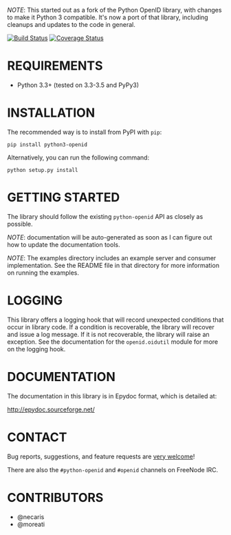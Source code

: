 *NOTE*: This started out as a fork of the Python OpenID library, with changes
to make it Python 3 compatible. It's now a port of that library, including
cleanups and updates to the code in general.

[![Build Status](https://travis-ci.org/necaris/python3-openid.svg?branch=master)](https://travis-ci.org/necaris/python3-openid)
[![Coverage Status](https://coveralls.io/repos/necaris/python3-openid/badge.svg?branch=master&service=github)](https://coveralls.io/github/necaris/python3-openid?branch=master)

# REQUIREMENTS

 - Python 3.3+ (tested on 3.3-3.5 and PyPy3)

# INSTALLATION

The recommended way is to install from PyPI with `pip`:

    pip install python3-openid

Alternatively, you can run the following command:

    python setup.py install


# GETTING STARTED

The library should follow the existing `python-openid` API as closely as possible.

*NOTE*: documentation will be auto-generated as soon as I can figure out how to update the documentation tools.

*NOTE*: The examples directory includes an example server and consumer
implementation.  See the README file in that directory for more
information on running the examples.

# LOGGING

This library offers a logging hook that will record unexpected
conditions that occur in library code. If a condition is recoverable,
the library will recover and issue a log message. If it is not
recoverable, the library will raise an exception. See the
documentation for the `openid.oidutil` module for more on the logging
hook.

# DOCUMENTATION

The documentation in this library is in Epydoc format, which is
detailed at:

  http://epydoc.sourceforge.net/

# CONTACT

Bug reports, suggestions, and feature requests are [very welcome](issues)!

There are also the `#python-openid` and `#openid` channels on FreeNode IRC.

# CONTRIBUTORS

- @necaris
- @moreati
